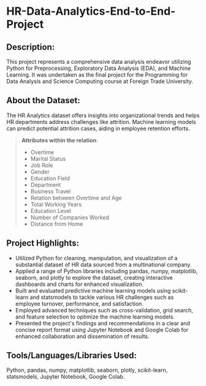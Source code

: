 # HR-Data-Analytics-End-to-End-Project

## Description:
This project represents a comprehensive data analysis endeavor utilizing Python for Preprocessing, Exploratory Data Analysis (EDA), and Machine Learning. It was undertaken as the final project for the Programming for Data Analysis and Science Computing course at Foreign Trade University.

## About the Dataset:
The HR Analytics dataset offers insights into organizational trends and helps HR departments address challenges like attrition. Machine learning models can predict potential attrition cases, aiding in employee retention efforts.
> **Attributes within the relation**:
> - Overtime
> - Marital Status
> - Job Role
> - Gender
> - Education Field
> - Department
> - Business Travel
> - Relation between Overtime and Age
> - Total Working Years
> - Education Level
> - Number of Companies Worked
> - Distance from Home

## Project Highlights:
- Utilized Python for cleaning, manipulation, and visualization of a substantial dataset of HR data sourced from a multinational company.
- Applied a range of Python libraries including pandas, numpy, matplotlib, seaborn, and plotly to explore the dataset, creating interactive dashboards and charts for enhanced visualization.
- Built and evaluated predictive machine learning models using scikit-learn and statsmodels to tackle various HR challenges such as employee turnover, performance, and satisfaction.
- Employed advanced techniques such as cross-validation, grid search, and feature selection to optimize the machine learning models.
- Presented the project's findings and recommendations in a clear and concise report format using Jupyter Notebook and Google Colab for enhanced collaboration and dissemination of results.

## Tools/Languages/Libraries Used:
Python, pandas, numpy, matplotlib, seaborn, plotly, scikit-learn, statsmodels, Jupyter Notebook, Google Colab.
